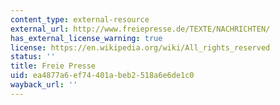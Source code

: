 ```yaml
---
content_type: external-resource
external_url: http://www.freiepresse.de/TEXTE/NACHRICHTEN/
has_external_license_warning: true
license: https://en.wikipedia.org/wiki/All_rights_reserved
status: ''
title: Freie Presse
uid: ea4877a6-ef74-401a-beb2-518a6e6de1c0
wayback_url: ''
---
```

